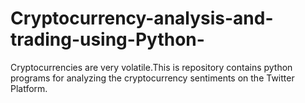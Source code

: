 # Cryptocurrency-analysis-and-trading-using-Python-
Cryptocurrencies are very volatile.This is repository contains python programs for analyzing the cryptocurrency sentiments on the Twitter Platform.
